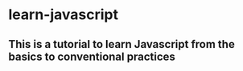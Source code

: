 # learn-javascript
## This is a tutorial to learn Javascript from the basics to conventional practices
